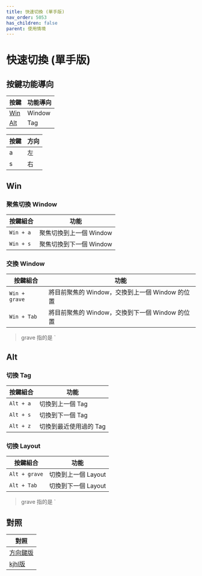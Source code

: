 ```yaml
---
title: 快速切換 (單手版)
nav_order: 5053
has_children: false
parent: 使用情境
---
```



# 快速切換 (單手版)



## 按鍵功能導向

| 按鍵 | 功能導向 |
| --- | --- |
| [Win](#win) | Window |
| [Alt](#alt) | Tag |


| 按鍵 | 方向 |
| --- | --- |
| a | 左 |
| s | 右 |


## Win

### 聚焦切換 Window

| 按鍵組合 | 功能 |
| --- | --- |
| `Win + a` | 聚焦切換到上一個 Window |
| `Win + s` | 聚焦切換到下一個 Window |

### 交換 Window

| 按鍵組合 | 功能 |
| --- | --- |
| `Win + grave` | 將目前聚焦的 Window，交換到上一個 Window 的位置 |
| `Win + Tab` | 將目前聚焦的 Window，交換到下一個 Window 的位置 |

> grave 指的是 `


## Alt

### 切換 Tag

| 按鍵組合 | 功能 |
| --- | --- |
| `Alt + a` | 切換到上一個 Tag |
| `Alt + s` | 切換到下一個 Tag |
| `Alt + z` | 切換到最近使用過的 Tag |

### 切換 Layout

| 按鍵組合 | 功能 |
| --- | --- |
| `Alt + grave` | 切換到上一個 Layout |
| `Alt + Tab` | 切換到下一個 Layout |

> grave 指的是 `


## 對照

| 對照 |
| --- |
| [方向鍵版](quick-switch-by-arrow-key) |
| [kjhl版](quick-switch-by-kjhl-key) |
